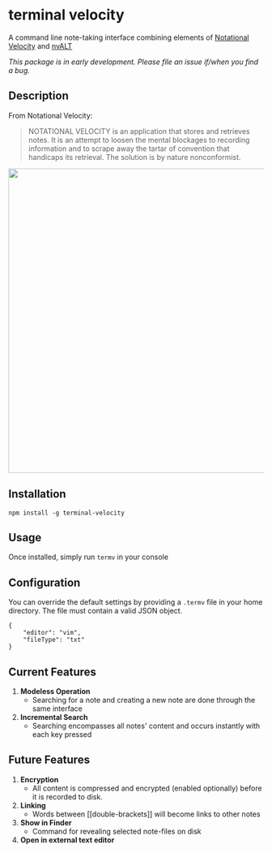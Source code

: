# terminal velocity

A command line note-taking interface combining elements of [Notational Velocity](http://notational.net/) and [nvALT](http://brettterpstra.com/projects/nvalt/)

*This package is in early development. Please file an issue if/when you find a bug.*

## Description
From Notational Velocity:

> NOTATIONAL VELOCITY is an application that stores and retrieves notes. It is an attempt to loosen the mental blockages to recording information and to scrape away the tartar of convention that handicaps its retrieval. The solution is by nature nonconformist.

<img src="https://raw.githubusercontent.com/campfighter/terminal-velocity/master/img/demo.gif" width="600px">

## Installation

```npm install -g terminal-velocity```

## Usage
Once installed, simply run ```termv``` in your console

## Configuration
You can override the default settings by providing a `.termv` file in your home directory. The file must contain a valid JSON object.

````
{
	"editor": "vim",
	"fileType": "txt"
}
````


## Current Features

1. **Modeless Operation**
	* Searching for a note and creating a new note are done through the same interface
2. **Incremental Search**
	* Searching encompasses all notes' content and occurs instantly with each key pressed

## Future Features
1. **Encryption**
	* All content is compressed and encrypted (enabled optionally) before it is recorded to disk.
2. **Linking**
	* Words between [[double-brackets]] will become links to other notes
3. **Show in Finder**
	* Command for revealing selected note-files on disk
4. **Open in external text editor**